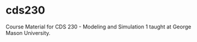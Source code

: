# cds230
Course Material for CDS 230 - Modeling and Simulation 1 taught at George Mason University.
